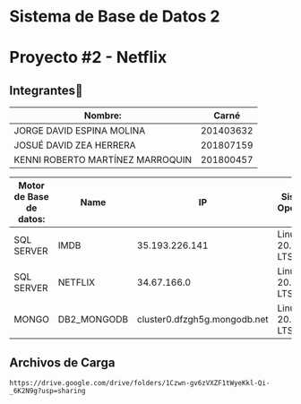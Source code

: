# Sistema de Base de Datos 2 
# Proyecto #2 - Netflix
## Integrantes💁

| Nombre:                     				 | Carné     |
| ------------------------------------------ | --------- |
| JORGE DAVID ESPINA MOLINA   				 | 201403632 |
| JOSUÉ DAVID ZEA HERRERA     				 | 201807159 |
| KENNI ROBERTO MARTÍNEZ MARROQUIN           | 201800457 |

| Motor de Base de datos:     | Name     			| IP           	| Sistema Operativo | Password      |
| --------------------------- | ---------			|--------------	| ----------------- | ------------- |
| SQL SERVER				  | IMDB	 			|35.193.226.141	|  Linux 20.04 LTS  | BD2Proyecto2. |
| SQL SERVER   				  | NETFLIX  			|34.67.166.0   	|  Linux 20.04 LTS  | BD2Proyecto2. |
| MONGO        				  | DB2_MONGODB         |cluster0.dfzgh5g.mongodb.net| Linux 20.04 LTS                  | 8XdKTBUCq4vi3ODF |

## Archivos de Carga
	https://drive.google.com/drive/folders/1Czwn-gv6zVXZF1tWyeKkl-Qi-_6K2N9g?usp=sharing